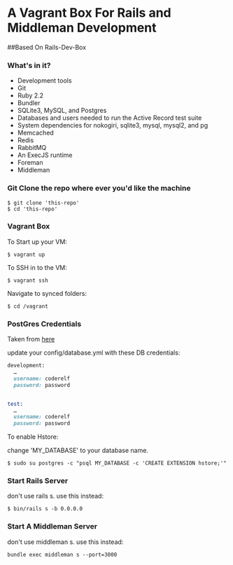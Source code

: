 # A Vagrant Box For Rails and Middleman Development
##Based On Rails-Dev-Box

### What's in it?

* Development tools
* Git
* Ruby 2.2
* Bundler
* SQLite3, MySQL, and Postgres
* Databases and users needed to run the Active Record test suite
* System dependencies for nokogiri, sqlite3, mysql, mysql2, and pg
* Memcached
* Redis
* RabbitMQ
* An ExecJS runtime
* Foreman
* Middleman

### Git Clone the repo where ever you'd like the machine
```terminal
$ git clone 'this-repo'
$ cd 'this-repo'
```

### Vagrant Box

To Start up your VM:
```terminal
$ vagrant up
```
To SSH in to the VM:
```terminal
$ vagrant ssh
```
Navigate to synced folders:
```terminal
$ cd /vagrant
```

### PostGres Credentials
Taken from [here](https://gist.github.com/eliotsykes/3e74172c43c2e8787dd9)

update your config/database.yml with these DB credentials:

```ruby
development:
  …
  username: coderelf
  password: password


test:
  …
  username: coderelf
  password: password
```

To enable Hstore:

change 'MY_DATABASE' to your database name.

```terminal
$ sudo su postgres -c "psql MY_DATABASE -c 'CREATE EXTENSION hstore;'"
```

### Start Rails Server
don't use rails s. use this instead:

```
$ bin/rails s -b 0.0.0.0
```

### Start A Middleman Server
don't use middleman s. use this instead:

```
bundle exec middleman s --port=3000
```
